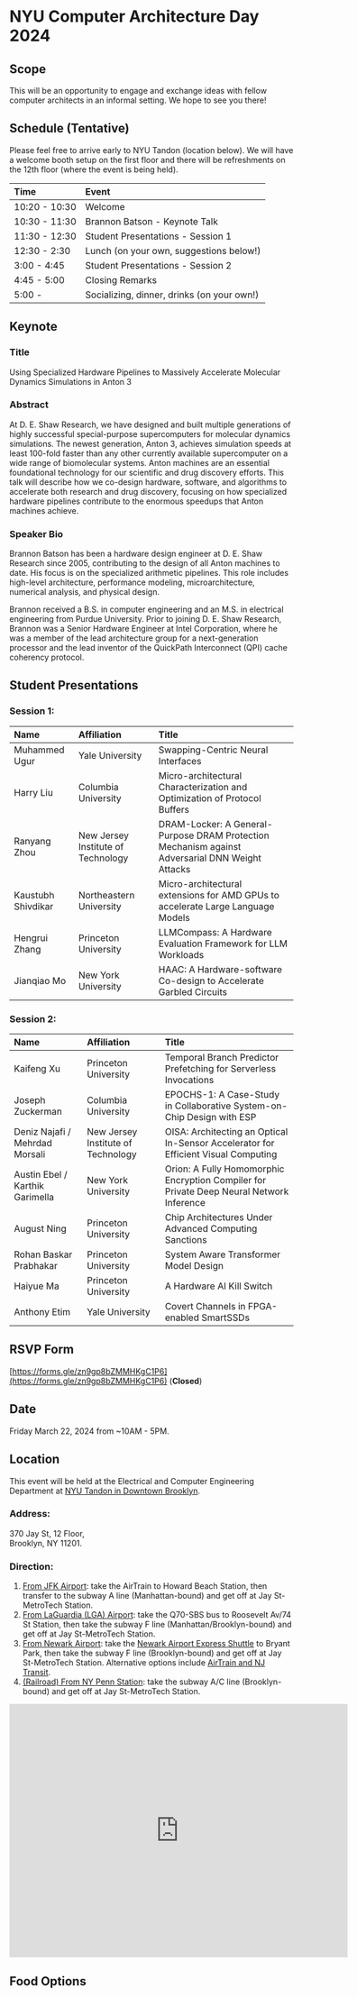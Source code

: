 # NYU Computer Architecture Day 2024

## Scope
This will be an opportunity to engage and exchange ideas with fellow computer architects in an informal setting. We hope to see you there!

## Schedule (Tentative)

Please feel free to arrive early to NYU Tandon (location below). We will have a welcome booth setup on the first floor and there will be refreshments on the 12th floor (where the event is being held).  

| Time        | Event          | 
|:-------------|:------------------|
| 10:20 - 10:30           | Welcome                           | 
| 10:30 - 11:30           | Brannon Batson - Keynote Talk     | 
| 11:30 - 12:30           | Student Presentations - Session 1 | 
| 12:30 - 2:30            | Lunch (on your own, suggestions below!)                           |
| 3:00 - 4:45             | Student Presentations - Session 2 |
| 4:45 - 5:00 | Closing Remarks | 
| 5:00 - | Socializing, dinner, drinks (on your own!) |


## Keynote
### Title
Using Specialized Hardware Pipelines to Massively Accelerate Molecular Dynamics Simulations in Anton 3

### Abstract
At D. E. Shaw Research, we have designed and built multiple generations of highly successful special-purpose supercomputers for molecular dynamics simulations.  The newest generation, Anton 3, achieves simulation speeds at least 100-fold faster than any other currently available supercomputer on a wide range of biomolecular systems.  Anton machines are an essential foundational technology for our scientific and drug discovery efforts.  This talk will describe how we co-design hardware, software, and algorithms to accelerate both research and drug discovery, focusing on how specialized hardware pipelines contribute to the enormous speedups that Anton machines achieve.

### Speaker Bio
Brannon Batson has been a hardware design engineer at D. E. Shaw Research since 2005, contributing to the design of all Anton machines to date.  His focus is on the specialized arithmetic pipelines.  This role includes high-level architecture, performance modeling, microarchitecture, numerical analysis, and physical design.
 
Brannon received a B.S. in computer engineering and an M.S. in electrical engineering from Purdue University.  Prior to joining D. E. Shaw Research, Brannon was a Senior Hardware Engineer at Intel Corporation, where he was a member of the lead architecture group for a next-generation processor and the lead inventor of the QuickPath Interconnect (QPI) cache coherency protocol.

## Student Presentations
### Session 1:

| Name        | Affiliation         | Title |
|:-------------|:------------------|:------------------|
| Muhammed Ugur      | Yale University                    | Swapping-Centric Neural Interfaces                                                              | 
| Harry Liu          | Columbia University                | Micro-architectural Characterization and Optimization of Protocol Buffers                       |
| Ranyang Zhou       | New Jersey Institute of Technology | DRAM-Locker: A General-Purpose DRAM Protection Mechanism against Adversarial DNN Weight Attacks | 
| Kaustubh Shivdikar | Northeastern University            | Micro-architectural extensions for AMD GPUs to accelerate Large Language Models                 | 
| Hengrui Zhang      | Princeton University               | LLMCompass: A Hardware Evaluation Framework for LLM Workloads                                   | 
| Jianqiao Mo        | New York University                | HAAC: A Hardware-software Co-design to Accelerate Garbled Circuits                              |

### Session 2:

| Name        | Affiliation         | Title |
|:-------------|:------------------|:------------------|
| Kaifeng Xu                      | Princeton University               | Temporal Branch Predictor Prefetching for Serverless Invocations                         | 
| Joseph Zuckerman                | Columbia University                | EPOCHS-1: A Case-Study in Collaborative System-on-Chip Design with ESP                   |
| Deniz Najafi / Mehrdad Morsali  | New Jersey Institute of Technology | OISA: Architecting an Optical In-Sensor Accelerator for Efficient Visual Computing       | 
| Austin Ebel / Karthik Garimella | New York University                | Orion: A Fully Homomorphic Encryption Compiler for Private Deep Neural Network Inference | 
| August Ning                     | Princeton University               | Chip Architectures Under Advanced Computing Sanctions                                    | 
| Rohan Baskar Prabhakar          | Princeton University               | System Aware Transformer Model Design                                                    |
| Haiyue Ma                       | Princeton University               | A Hardware AI Kill Switch                                                                |
| Anthony Etim                    | Yale University                    | Covert Channels in FPGA-enabled SmartSSDs                                                |



## RSVP Form
[https://forms.gle/zn9gp8bZMMHKgC1P6](https://forms.gle/zn9gp8bZMMHKgC1P6) (**Closed**)

## Date
Friday March 22, 2024 from ~10AM - 5PM.

## Location
This event will be held at the Electrical and Computer Engineering Department at [NYU Tandon in Downtown Brooklyn](https://maps.app.goo.gl/ZAwAU7i2kMvLDHMXA).

### Address: 

370 Jay St, 12 Floor,  
Brooklyn, NY 11201.

### Direction: 

1. [From JFK Airport](https://maps.app.goo.gl/RRERp7kHBRePtExPA): take the AirTrain to Howard Beach Station, then transfer to the subway A line (Manhattan-bound) and get off at Jay St-MetroTech Station.
2. [From LaGuardia (LGA) Airport](https://maps.app.goo.gl/MWF7Zu6VRuyG6WnH7): take the Q70-SBS bus to Roosevelt Av/74 St Station, then take the subway F line (Manhattan/Brooklyn-bound) and get off at Jay St-MetroTech Station.
3. [From Newark Airport](https://maps.app.goo.gl/E9wDVW2KtmqLHhqT6): take the [Newark Airport Express Shuttle](https://www.coachusa.com/airport-transportation) to Bryant Park, then take the subway F line (Brooklyn-bound) and get off at Jay St-MetroTech Station. Alternative options include [AirTrain and NJ Transit](https://maps.app.goo.gl/ULR5Htgvmmws4sQJ8).
4. [(Railroad) From NY Penn Station](https://maps.app.goo.gl/ELuXMygkWwCVYgwH6): take the subway A/C line (Brooklyn-bound) and get off at Jay St-MetroTech Station. 

<iframe src="https://www.google.com/maps/embed?pb=!1m18!1m12!1m3!1d756.2840851250613!2d-73.98774188084815!3d40.69299482413588!2m3!1f0!2f0!3f0!3m2!1i1024!2i768!4f13.1!3m3!1m2!1s0x89c25be1ee62a433%3A0xd94c043e002bb91b!2sNew%20York%20University%2C%20Tandon%20School%20of%20Engineering%2C%20Electrical%20and%20Computer%20Engineering!5e0!3m2!1sen!2sus!4v1710130846550!5m2!1sen!2sus" width="600" height="450" style="border:0;" allowfullscreen="" loading="lazy" referrerpolicy="no-referrer-when-downgrade"></iframe>

## Food Options
